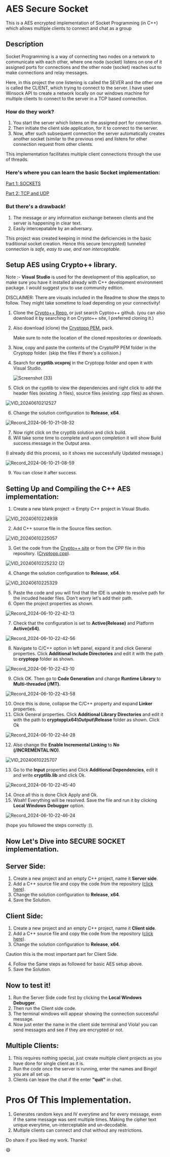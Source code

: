 # AES Secure Socket
 
This is a AES encrypted implementation of Socket Programming (in C++) which allows multiple clients to connect and chat as a group

## Description
Socket Programming is a way of connecting two nodes on a network to communicate with each other, where one node (socket) listens on one of it assigned ports for connections and the other node (socket) reaches out to make connections and relay messages.

Here, in this project the one listening is called the SEVER and the other one is called the CLIENT, which trying to connect to the server. I have used Winsock API to create a network locally on our windows machine for multiple clients to connect to the server in a TCP based connection.

### How do they work?
  1. You start the server which listens on the assigned port for connections.
  2. Then initiate the client side application, for it to connect to the server.
  3. Now, after such subsequent connection the server automatically creates another socket (similar to the previous one) and listens for other connection request from other clients.
     
This implementation facilitates multiple client connections through the use of threads.

### Here's where you can learn the basic Socket implementation:
[Part 1: SOCKETS](https://www.youtube.com/watch?v=gntyAFoZp-E&t=1992s&pp=ygUZc29ja2V0IHByb2dyYW1taW5nIGluIGMrKw%3D%3D)

[Part 2: TCP and UDP](https://www.youtube.com/watch?v=sXW_sNGvqcU)

### But there's a drawback! 
  1. The message or any information exchange between clients and the server is happening in clear text.
  2. Easily intercepatable by an adversary.
  
This project was created keeping in mind the deficiencies in the basic traditional socket creation. Hence this secure (encrypted) tunneled connection is _safe, easy to use, and non interceptable._


## Setup AES using Crypto++ library.

Note :- **Visual Studio** is used for the development of this application, so make sure you have it installed already with C++ development environment package. I would suggest you to use community edition.

DISCLAIMER: There are visuals included in the Readme to show the steps to follow. They might take sometime to load depending on your connectivity!

1. Clone the [Crypto++ Repo.](https://github.com/weidai11/cryptopp) or just search Cyptoo++ github. (you can also download it by searching it on Crypto++ site, I preferred cloning it.)
2. Also download (clone) the [Cryptopp PEM.](https://github.com/noloader/cryptopp-pem) pack.

   Make sure to note the location of the cloned repositories or downloads.

3. Now, copy and paste the contents of the CryptoPP PEM folder in the Cryptopp folder. (skip the files if there's a collision.)
4. Search for **cryptlib.vcxproj** in the Cryptopp folder and open it with Visual Studio.
   
   ![Screenshot (33)](https://github.com/Arination/AES-Secure-Socket/assets/87356283/e4136fae-7092-4a2b-a0e4-3bf70ed75e60)
   
5. Click on the cyptlib to view the dependencies and right click to add the header files (existing .h files), source files (existing .cpp files) as shown.
   
![VID_20240610212527](https://github.com/Arination/AES-Secure-Socket/assets/87356283/4efde533-66b9-4769-8d76-82722c06ffb2)

6. Change the solution configuration to **Release**, **x64**.

![Record_2024-06-10-21-08-32](https://github.com/Arination/AES-Secure-Socket/assets/87356283/80d31cc1-ea47-41a6-a067-1e341f4d9474)
  
7. Now right click on the cryptlib solution and click build.
8. Will take some time to complete and upon completion it will show Build success message in the Output area.

(I already did this process, so it shows me successfully Updated message.)

![Record_2024-06-10-21-08-59](https://github.com/Arination/AES-Secure-Socket/assets/87356283/3bc791ab-2663-4757-81ac-1618e1f39983)

9. You can close it after success.
   
## Setting Up and Compiling the C++ AES implementation:
1. Create a new blank project -> Empty C++ project in Visual Studio.

![VID_20240610224938](https://github.com/Arination/AES-Secure-Socket/assets/87356283/630dcbd2-935a-47af-af8f-4960c77b8d3f)

2. Add C++ source file in the Source files section.

![VID_20240610225057](https://github.com/Arination/AES-Secure-Socket/assets/87356283/d814febd-746d-4c3a-8778-fe5d216a4164)

3. Get the code from the [Crypto++ site](https://www.cryptopp.com/wiki/Advanced_Encryption_Standard) or from the CPP file in this repository. ([Cryptopp.cpp](https://github.com/Arination/AES-Secure-Socket/blob/main/Cryptopp.cpp)).

![VID_20240610225232 (2)](https://github.com/Arination/AES-Secure-Socket/assets/87356283/ec82302b-8b72-41c0-99e5-1a2ca9db8c6c)

4. Change the solution configuration to **Release**, **x64**.

![VID_20240610225329](https://github.com/Arination/AES-Secure-Socket/assets/87356283/826de128-50dc-4919-990c-ecea7ac88ae7)

5. Paste the code and you will find that the IDE is unable to resolve path for the incuded header files. Don't worry let's add their path.
6. Open the project properties as shown.

![Record_2024-06-10-22-42-13](https://github.com/Arination/AES-Secure-Socket/assets/87356283/53badf9c-95c8-4339-8615-e1a31700dd12)

7. Check that the configuration is set to **Active(Release)** and Platform **Active(x64)**.

![Record_2024-06-10-22-42-56](https://github.com/Arination/AES-Secure-Socket/assets/87356283/94811290-1d1c-412e-b1f7-da35d784bc5d)

8. Navigate to C/C++ option in left panel, expand it and click General properties. Click **Additional Include Directories** and edit it with the path to **cryptopp** folder as shown.

![Record_2024-06-10-22-43-10](https://github.com/Arination/AES-Secure-Socket/assets/87356283/936e75f6-cb1e-486d-ac7f-5a02fba0be0a)

9. Click OK. Then go to **Code Generation** and change **Runtime Library** to **Multi-threaded (/MT).**

![Record_2024-06-10-22-43-58](https://github.com/Arination/AES-Secure-Socket/assets/87356283/526598b9-761c-47d8-85c1-6d953979cc35)

10. Once this is done, collapse the C/C++ property and expand **Linker** properties.
11. Click General properties. Click **Additional Library Directories** and edit it with the path to **cryptopp\x64\Output\Release** folder as shown. Click Ok

![Record_2024-06-10-22-44-28](https://github.com/Arination/AES-Secure-Socket/assets/87356283/aedaef3c-952e-4f14-b43f-19a4ac2c995c)

12. Also change the **Enable Incremental Linking** to **No (/INCREMENTAL:NO)**.

![VID_20240610225707](https://github.com/Arination/AES-Secure-Socket/assets/87356283/73901d51-88fb-4f41-863c-9de567aeba27)

13. Go to the **Input** properties and Click **Additional Dependencies**, edit it and write **cryptlib.lib** and click Ok.

![Record_2024-06-10-22-45-40](https://github.com/Arination/AES-Secure-Socket/assets/87356283/cac1fb78-1568-4cb8-a1c6-59396f8a4cd2)

14. Once all this is done Click Apply and Ok.
15. Woah! Everything will be resolved. Save the file and run it by clicking **Local Windows Debugger** option.

![Record_2024-06-10-22-46-24](https://github.com/Arination/AES-Secure-Socket/assets/87356283/c20cd4ee-9aac-4358-a51e-6461f7363f79)

 (hope you followed the steps correctly :)).


## Now Let's Dive into SECURE SOCKET implementation.

## Server Side:
1. Create a new project and an empty C++ project, name it **Server side**.
2. Add a C++ source file and copy the code from the repository ([click here](https://github.com/Arination/AES-Secure-Socket/blob/main/server_Source.cpp)).
3. Change the solution configuration to **Release**, **x64**.
4. Save the Solution.

## Client Side:
1. Create a new project and an empty C++ project, name it **Client side**.
2. Add a C++ source file and copy the code from the repository ([click here](https://github.com/Arination/AES-Secure-Socket/blob/main/client_Source.cpp)).
3. Change the solution configuration to **Release**, **x64**.
 
Caution this is the most important part for Client Side.

4. Follow the Same steps as followed for basic AES setup above.
5. Save the Solution.

## Now to test it!
1. Run the Server Side code first by clicking the **Local Windows Debugger**.
2. Then run the Client side code.
3. The terminal windows will appear showing the connection successful message.
4. Now just enter the name in the client side terminal and Viola! you can send messages and see if they are encrypted or not.

## Multiple Clients:
1. This requires nothing special, just create multiple client projects as you have done for single client as it is.
2. Run the code once the server is running, enter the names and Bingo! you are all set up.
3. Clients can leave the chat if the enter **"quit"** in chat.

# Pros Of This Implementation.
1. Generates random keys and IV everytime and for every message, even if the same message was sent multiple times. Making the cipher text unique everytime, un-interceptable and un-decodable.
2. Multiple clients can connect and chat without any restrictions.
   
Do share if you liked my work. Thanks!

:smile:
